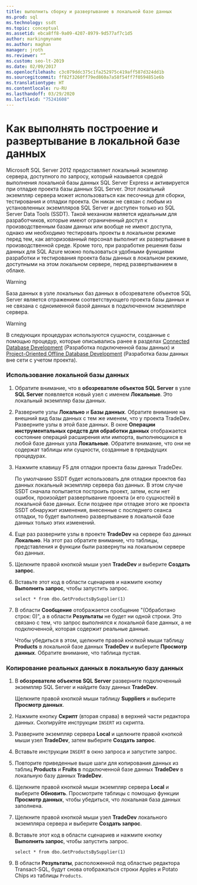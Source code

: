 ```yaml
---
title: выполнить сборку и развертывание в локальной базе данных
ms.prod: sql
ms.technology: ssdt
ms.topic: conceptual
ms.assetid: ebca8ff8-9a09-4207-8979-9d577af7c1d5
author: markingmyname
ms.author: maghan
manager: jroth
ms.reviewer: “”
ms.custom: seo-lt-2019
ms.date: 02/09/2017
ms.openlocfilehash: c3c079ddc375c1fa252975c419aff587d324dd1b
ms.sourcegitcommit: ff82f3260ff79ed860a7a58f54ff7f0594851e6b
ms.translationtype: HT
ms.contentlocale: ru-RU
ms.lasthandoff: 03/29/2020
ms.locfileid: "75241608"
---
```

# <a name="how-to-build-and-deploy-to-a-local-database"></a>Как выполнять построение и развертывание в локальной базе данных

Microsoft SQL Server 2012 предоставляет локальный экземпляр сервера, доступного по запросу, который называется средой выполнения локальной базы данных SQL Server Express и активируется при отладке проекта базы данных SQL Server. Этот локальный экземпляр сервера может использоваться как песочница для сборки, тестирования и отладки проекта. Он никак не связан с любым из установленных экземпляров SQL Server и доступен только из SQL Server Data Tools (SSDT). Такой механизм является идеальным для разработчиков, которые имеют ограниченный доступ к производственным базам данных или вообще не имеют доступа, однако им необходимо тестировать проекты в локальном режиме перед тем, как авторизованный персонал выполнит их развертывание в производственной среде. Кроме того, при разработке решения базы данных для SQL Azure можно пользоваться удобными функциями разработки и тестирования проекта базы данных в локальном режиме, доступными на этом локальном сервере, перед развертыванием в облаке.  
  
> [!WARNING]  
> База данных в узле локальных баз данных в обозревателе объектов SQL Server является отражением соответствующего проекта базы данных и не связана с одноименной базой данных в подключенном экземпляре сервера.  
  
> [!WARNING]  
> В следующих процедурах используются сущности, созданные с помощью процедур, которые описывались ранее в разделах [Connected Database Development](../ssdt/connected-database-development.md) (Разработка подключенной базы данных) и [Project-Oriented Offline Database Development](../ssdt/project-oriented-offline-database-development.md) (Разработка базы данных вне сети с учетом проекта).  
  
### <a name="to-use-the-local-database"></a>Использование локальной базы данных  
  
1.  Обратите внимание, что в **обозревателе объектов SQL Server** в узле **SQL Server** появляется новый узел с именем **Локальные**. Это локальный экземпляр базы данных.  
  
2.  Разверните узлы **Локально** и **Базы данных**. Обратите внимание на внешний вид базы данных с тем же именем, что у проекта TradeDev. Разверните узлы в этой базе данных. В окне **Операции инструментальных средств для обработки данных** отображается состояние операций расширения или импорта, выполняющихся в любой базе данных узла **Локальные**. Обратите внимание, что они не содержат таблицы или сущности, созданные в предыдущих процедурах.  
  
3.  Нажмите клавишу F5 для отладки проекта базы данных TradeDev.  
  
    По умолчанию SSDT будет использовать для отладки проектов баз данных локальный экземпляр сервера баз данных. В этом случае SSDT сначала попытается построить проект, затем, если нет ошибок, произойдет развертывание проекта (и его сущностей) в локальной базе данных. Если позднее при отладке этого же проекта SSDT обнаружит изменения, внесенные с последнего сеанса отладки, то будет выполнено развертывание в локальной базе данных только этих изменений.  
  
4.  Еще раз разверните узлы в проекте **TradeDev** на сервере баз данных **Локально**. На этот раз обратите внимание, что таблицы, представления и функции были развернуты на локальном сервере баз данных.  
  
5.  Щелкните правой кнопкой мыши узел **TradeDev** и выберите **Создать запрос**.  
  
6.  Вставьте этот код в области сценариев и нажмите кнопку **Выполнить запрос**, чтобы запустить запрос.  
  
    ```  
    select * from dbo.GetProductsBySupplier(1)  
    ```  
  
7.  В области **Сообщение** отображается сообщение "(Обработано строк: 0)", а в области **Результаты** не будет ни одной строки. Это связано с тем, что запрос выполнялся к локальной базе данных, а не подключенной, которая содержит реальные данные.  
  
    Чтобы убедиться в этом, щелкните правой кнопкой мыши таблицу **Products** в локальной базе данных **TradeDev** и выберите **Просмотр данных**. Обратите внимание, что таблица пустая.  
  
### <a name="to-replicate-real-data-to-the-local-database"></a>Копирование реальных данных в локальную базу данных  
  
1.  В **обозревателе объектов SQL Server** разверните подключенный экземпляр SQL Server и найдите базу данных **TradeDev**.  
  
    Щелкните правой кнопкой мыши таблицу **Suppliers** и выберите **Просмотр данных**.  
  
2.  Нажмите кнопку **Скрипт** (вторая справа) в верхней части редактора данных. Скопируйте инструкции `INSERT` из скрипта.  
  
3.  Разверните экземпляр сервера **Local** и щелкните правой кнопкой мыши узел **TradeDev**, затем выберите **Создать запрос**.  
  
4.  Вставьте инструкции `INSERT` в окно запроса и запустите запрос.  
  
5.  Повторите приведенные выше шаги для копирования данных из таблиц **Products** и **Fruits** в подключенной базе данных **TradeDev** в локальную базу данных **TradeDev**.  
  
6.  Щелкните правой кнопкой мыши экземпляр сервера **Local** и выберите **Обновить**. Просмотрите таблицы с помощью функции **Просмотр данных**, чтобы убедиться, что локальная база данных заполнена.  
  
7.  Щелкните правой кнопкой мыши узел **TradeDev** локального экземпляра сервера и выберите **Создать запрос**.  
  
8.  Вставьте этот код в области сценариев и нажмите кнопку **Выполнить запрос**, чтобы запустить запрос.  
  
    ```  
    select * from dbo.GetProductsBySupplier(1)  
    ```  
  
9. В области **Результаты**, расположенной под областью редактора Transact\-SQL, будут снова отображаться строки Apples и Potato Chips из таблицы `Products`.  
  
